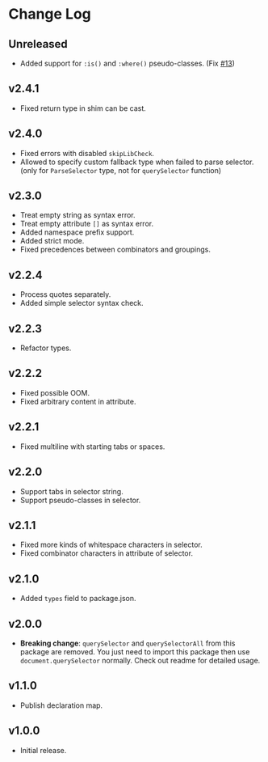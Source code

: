 # Change Log

## Unreleased

- Added support for `:is()` and `:where()` pseudo-classes. (Fix [#13](https://github.com/g-plane/typed-query-selector/issues/13))

## v2.4.1

- Fixed return type in shim can be cast.

## v2.4.0

- Fixed errors with disabled `skipLibCheck`.
- Allowed to specify custom fallback type when failed to parse selector.
(only for `ParseSelector` type, not for `querySelector` function)

## v2.3.0

- Treat empty string as syntax error.
- Treat empty attribute `[]` as syntax error.
- Added namespace prefix support.
- Added strict mode.
- Fixed precedences between combinators and groupings.

## v2.2.4

- Process quotes separately.
- Added simple selector syntax check.

## v2.2.3

- Refactor types.

## v2.2.2

- Fixed possible OOM.
- Fixed arbitrary content in attribute.

## v2.2.1

- Fixed multiline with starting tabs or spaces.

## v2.2.0

- Support tabs in selector string.
- Support pseudo-classes in selector.

## v2.1.1

- Fixed more kinds of whitespace characters in selector.
- Fixed combinator characters in attribute of selector.

## v2.1.0

- Added `types` field to package.json.

## v2.0.0

- **Breaking change**: `querySelector` and `querySelectorAll` from this package are removed.
You just need to import this package then use `document.querySelector` normally.
Check out readme for detailed usage.

## v1.1.0

- Publish declaration map.

## v1.0.0

- Initial release.

